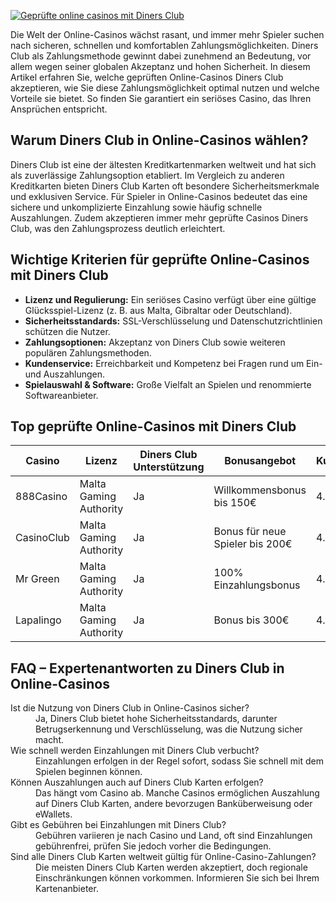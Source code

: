 [![Geprüfte online casinos mit Diners Club](https://123-caf.pages.dev/gitsignup.png)](https://vrmoo.ru/Bt82HjjY)

<p>Die Welt der Online-Casinos wächst rasant, und immer mehr Spieler suchen nach sicheren, schnellen und komfortablen Zahlungsmöglichkeiten. Diners Club als Zahlungsmethode gewinnt dabei zunehmend an Bedeutung, vor allem wegen seiner globalen Akzeptanz und hohen Sicherheit. In diesem Artikel erfahren Sie, welche geprüften Online-Casinos Diners Club akzeptieren, wie Sie diese Zahlungsmöglichkeit optimal nutzen und welche Vorteile sie bietet. So finden Sie garantiert ein seriöses Casino, das Ihren Ansprüchen entspricht.</p>  <h2>Warum Diners Club in Online-Casinos wählen?</h2> <p>Diners Club ist eine der ältesten Kreditkartenmarken weltweit und hat sich als zuverlässige Zahlungsoption etabliert. Im Vergleich zu anderen Kreditkarten bieten Diners Club Karten oft besondere Sicherheitsmerkmale und exklusiven Service. Für Spieler in Online-Casinos bedeutet das eine sichere und unkomplizierte Einzahlung sowie häufig schnelle Auszahlungen. Zudem akzeptieren immer mehr geprüfte Casinos Diners Club, was den Zahlungsprozess deutlich erleichtert.</p>  <h2>Wichtige Kriterien für geprüfte Online-Casinos mit Diners Club</h2> <ul>   <li><strong>Lizenz und Regulierung:</strong> Ein seriöses Casino verfügt über eine gültige Glücksspiel-Lizenz (z. B. aus Malta, Gibraltar oder Deutschland).</li>   <li><strong>Sicherheitsstandards:</strong> SSL-Verschlüsselung und Datenschutzrichtlinien schützen die Nutzer.</li>   <li><strong>Zahlungsoptionen:</strong> Akzeptanz von Diners Club sowie weiteren populären Zahlungsmethoden.</li>   <li><strong>Kundenservice:</strong> Erreichbarkeit und Kompetenz bei Fragen rund um Ein- und Auszahlungen.</li>   <li><strong>Spielauswahl & Software:</strong> Große Vielfalt an Spielen und renommierte Softwareanbieter.</li> </ul>  <h2>Top geprüfte Online-Casinos mit Diners Club</h2> <table>   <thead>     <tr>       <th>Casino</th>       <th>Lizenz</th>       <th>Diners Club Unterstützung</th>       <th>Bonusangebot</th>       <th>Kundenbewertung</th>     </tr>   </thead>   <tbody>     <tr>       <td>888Casino</td>       <td>Malta Gaming Authority</td>       <td>Ja</td>       <td>Willkommensbonus bis 150€</td>       <td>4.7/5</td>     </tr>     <tr>       <td>CasinoClub</td>       <td>Malta Gaming Authority</td>       <td>Ja</td>       <td>Bonus für neue Spieler bis 200€</td>       <td>4.5/5</td>     </tr>     <tr>       <td>Mr Green</td>       <td>Malta Gaming Authority</td>       <td>Ja</td>       <td>100% Einzahlungsbonus</td>       <td>4.6/5</td>     </tr>     <tr>       <td>Lapalingo</td>       <td>Malta Gaming Authority</td>       <td>Ja</td>       <td>Bonus bis 300€</td>       <td>4.4/5</td>     </tr>   </tbody> </table>  <h2>FAQ – Expertenantworten zu Diners Club in Online-Casinos</h2> <dl>   <dt>Ist die Nutzung von Diners Club in Online-Casinos sicher?</dt>   <dd>Ja, Diners Club bietet hohe Sicherheitsstandards, darunter Betrugserkennung und Verschlüsselung, was die Nutzung sicher macht.</dd>   <dt>Wie schnell werden Einzahlungen mit Diners Club verbucht?</dt>   <dd>Einzahlungen erfolgen in der Regel sofort, sodass Sie schnell mit dem Spielen beginnen können.</dd>   <dt>Können Auszahlungen auch auf Diners Club Karten erfolgen?</dt>   <dd>Das hängt vom Casino ab. Manche Casinos ermöglichen Auszahlung auf Diners Club Karten, andere bevorzugen Banküberweisung oder eWallets.</dd>   <dt>Gibt es Gebühren bei Einzahlungen mit Diners Club?</dt>   <dd>Gebühren variieren je nach Casino und Land, oft sind Einzahlungen gebührenfrei, prüfen Sie jedoch vorher die Bedingungen.</dd>   <dt>Sind alle Diners Club Karten weltweit gültig für Online-Casino-Zahlungen?</dt>   <dd>Die meisten Diners Club Karten werden akzeptiert, doch regionale Einschränkungen können vorkommen. Informieren Sie sich bei Ihrem Kartenanbieter.</dd> </dl>